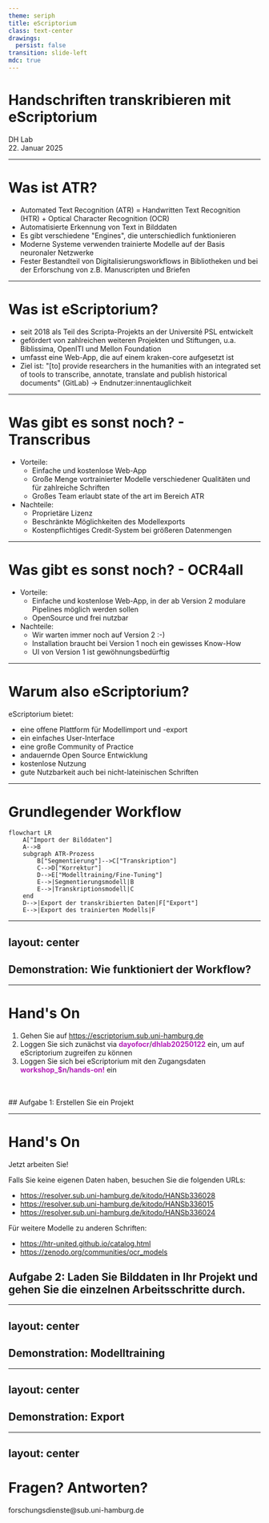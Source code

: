 ```yaml
---
theme: seriph
title: eScriptorium
class: text-center
drawings:
  persist: false
transition: slide-left
mdc: true
---
```


<style>
  strong {
    color: #B31FB8;
  }
</style>

# Handschriften transkribieren mit eScriptorium

DH Lab<br />
22. Januar 2025

---

# Was ist ATR?

- Automated Text Recognition (ATR) = Handwritten Text Recognition (HTR) + Optical Character Recognition (OCR)
- Automatisierte Erkennung von Text in Bilddaten
- Es gibt verschiedene "Engines", die unterschiedlich funktionieren
- Moderne Systeme verwenden trainierte Modelle auf der Basis neuronaler Netzwerke
- Fester Bestandteil von Digitalisierungsworkflows in Bibliotheken und bei der Erforschung von z.B. Manuscripten und Briefen

---

# Was ist eScriptorium?

- seit 2018 als Teil des Scripta-Projekts an der Université PSL entwickelt
- gefördert von zahlreichen weiteren Projekten und Stiftungen, u.a. Biblissima, OpenITI und Mellon Foundation
- umfasst eine Web-App, die auf einem kraken-core aufgesetzt ist
- Ziel ist: "[to] provide researchers in the humanities with an integrated set of tools to transcribe, annotate, translate and publish historical documents" (GitLab) &rarr; <span v-mark.circle.pink>Endnutzer:innentauglichkeit</span>


---

# Was gibt es sonst noch? - Transcribus

- Vorteile: 
  - Einfache und kostenlose Web-App
  - Große Menge vortrainierter Modelle verschiedener Qualitäten und für zahlreiche Schriften
  - Großes Team erlaubt state of the art im Bereich ATR
- Nachteile:
  - Proprietäre Lizenz
  - Beschränkte Möglichkeiten des Modellexports
  - Kostenpflichtiges Credit-System bei größeren Datenmengen

---

# Was gibt es sonst noch? - OCR4all

- Vorteile:
  - Einfache und kostenlose Web-App, in der ab Version 2 modulare Pipelines möglich werden sollen
  - OpenSource und frei nutzbar
- Nachteile:
  - Wir warten immer noch auf Version 2 &colon;-)
  - Installation braucht bei Version 1 noch ein gewisses Know-How
  - UI von Version 1 ist gewöhnungsbedürftig


---

# Warum also eScriptorium?

eScriptorium bietet:
- eine offene Plattform für Modellimport und -export
- ein einfaches User-Interface
- eine große Community of Practice
- andauernde Open Source Entwicklung
- kostenlose Nutzung
- gute Nutzbarkeit auch bei nicht-lateinischen Schriften


---

# Grundlegender Workflow

```mermaid
flowchart LR
    A["Import der Bilddaten"]
    A-->B
    subgraph ATR-Prozess
        B["Segmentierung"]-->C["Transkription"]
        C-->D["Korrektur"]
        D-->E["Modelltraining/Fine-Tuning"]
        E-->|Segmentierungsmodell|B
        E-->|Transkriptionsmodell|C
    end
    D-->|Export der transkribierten Daten|F["Export"]
    E-->|Export des trainierten Modells|F
```

---
layout: center
---

## Demonstration: Wie funktioniert der Workflow?

---

# Hand's On

1. Gehen Sie auf https://escriptorium.sub.uni-hamburg.de
2. Loggen Sie sich zunächst via <strong>dayofocr</strong>/<strong>dhlab20250122</strong> ein, um auf eScriptorium zugreifen zu können
3. Loggen Sie sich bei eScriptorium mit den Zugangsdaten <strong>workshop_$n</strong>/<strong>hands-on!</strong> ein
<br />
<br />
## Aufgabe 1: Erstellen Sie ein Projekt

---

# Hand's On
Jetzt arbeiten Sie!

Falls Sie keine eigenen Daten haben, besuchen Sie die folgenden URLs:

- https://resolver.sub.uni-hamburg.de/kitodo/HANSb336028
- https://resolver.sub.uni-hamburg.de/kitodo/HANSb336015
- https://resolver.sub.uni-hamburg.de/kitodo/HANSb336024

Für weitere Modelle zu anderen Schriften:

- https://htr-united.github.io/catalog.html
- https://zenodo.org/communities/ocr_models

## Aufgabe 2: Laden Sie Bilddaten in Ihr Projekt und gehen Sie die einzelnen Arbeitsschritte durch.


---
layout: center
---

## Demonstration: Modelltraining

---
layout: center
---

## Demonstration: Export

---
layout: center
---

# Fragen? Antworten?

<div class="align: center">
forschungsdienste@sub.uni-hamburg.de
</div>